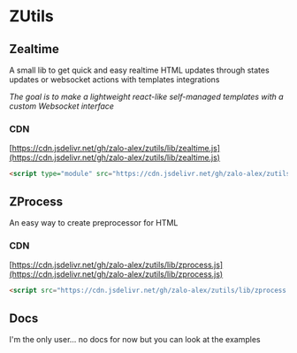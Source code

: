 # ZUtils

## Zealtime

A small lib to get quick and easy realtime HTML updates through states updates or websocket actions with templates integrations

*The goal is to make a lightweight react-like self-managed templates with a custom Websocket interface*

### CDN

[https://cdn.jsdelivr.net/gh/zalo-alex/zutils/lib/zealtime.js](https://cdn.jsdelivr.net/gh/zalo-alex/zutils/lib/zealtime.js)

```html
<script type="module" src="https://cdn.jsdelivr.net/gh/zalo-alex/zutils/lib/zealtime.js"></script>
```

## ZProcess

An easy way to create preprocessor for HTML

### CDN

[https://cdn.jsdelivr.net/gh/zalo-alex/zutils/lib/zprocess.js](https://cdn.jsdelivr.net/gh/zalo-alex/zutils/lib/zprocess.js)

```html
<script src="https://cdn.jsdelivr.net/gh/zalo-alex/zutils/lib/zprocess.js"></script>
```

## Docs

I'm the only user... no docs for now but you can look at the examples